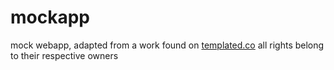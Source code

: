 # mockapp
mock webapp, adapted from a work found on [templated.co](https://templated.co/) all rights belong to their respective owners
